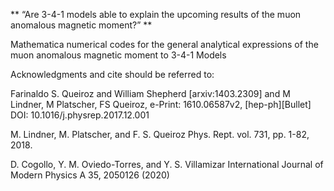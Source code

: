 ** “Are 3-4-1 models able to explain the upcoming results of the muon anomalous magnetic moment?” **

Mathematica numerical codes for the general analytical expressions of the muon anomalous magnetic moment to 3-4-1 Models


Acknowledgments and cite should be referred to:

Farinaldo S. Queiroz and William Shepherd [arxiv:1403.2309] and M Lindner, M Platscher, FS Queiroz, e-Print: 1610.06587v2, [hep-ph][Bullet] DOI: 10.1016/j.physrep.2017.12.001


M. Lindner, M. Platscher, and F. S. Queiroz Phys. Rept. vol. 731, pp. 1-82, 2018.


D. Cogollo, Y. M. Oviedo-Torres, and Y. S. Villamizar International Journal of Modern Physics A 35, 2050126 (2020)
